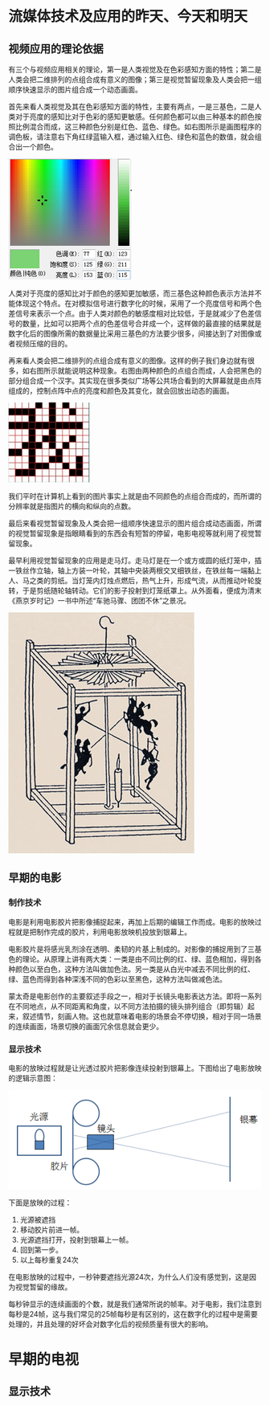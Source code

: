 # 流媒体技术及应用的昨天、今天和明天 #

## 视频应用的理论依据

有三个与视频应用相关的理论，第一是人类视觉及在色彩感知方面的特性；第二是人类会把二维排列的点组合成有意义的图像；第三是视觉暂留现象及人类会把一组顺序快速显示的图片组合成一个动态画面。

首先来看人类视觉及其在色彩感知方面的特性，主要有两点，一是三基色，二是人类对于亮度的感知比对于色彩的感知更敏感。任何颜色都可以由三种基本的颜色按照比例混合而成，这三种颜色分别是红色、蓝色、绿色。如右图所示是画图程序的调色板，请注意右下角红绿蓝输入框，通过输入红色、绿色和蓝色的数值，就会组合出一个颜色。

![](../images/colorselector.png)

人类对于亮度的感知比对于颜色的感知更加敏感，而三基色这种颜色表示方法并不能体现这个特点。在对模拟信号进行数字化的时候，采用了一个亮度信号和两个色差信号来表示一个点。由于人类对颜色的敏感度相对比较低，于是就减少了色差信号的数量，比如可以把两个点的色差信号合并成一个，这样做的最直接的结果就是数字化后的图像所需的数据量比采用三基色的方法要少很多，间接达到了对图像或者视频压缩的目的。

再来看人类会把二维排列的点组合成有意义的图像。这样的例子我们身边就有很多，如右图所示就能说明这种现象。右图由两种颜色的点组合而成，人会把黑色的部分组合成一个汉字。其实现在很多类似广场等公共场合看到的大屏幕就是由点阵组成的，控制点阵中点的亮度和颜色及其变化，就会回放出动态的画面。

![](../images/me.png)

我们平时在计算机上看到的图片事实上就是由不同颜色的点组合而成的，而所谓的分辨率就是指图片的横向和纵向的点数。

最后来看视觉暂留现象及人类会把一组顺序快速显示的图片组合成动态画面，所谓的视觉暂留现象是指眼睛看到的东西会有短暂的停留，电影电视等就利用了视觉暂留现象。

最早利用视觉暂留现象的应用是走马灯。走马灯是在一个或方或圆的纸灯笼中，插一铁丝作立轴，轴上方装一叶轮，其轴中央装两根交叉细铁丝，在铁丝每一端黏上人、马之类的剪纸。当灯笼内灯烛点燃后，热气上升，形成气流，从而推动叶轮旋转，于是剪纸随轮轴转动。它们的影子投射到灯笼纸罩上。从外面看，便成为清末《燕京岁时记》一书中所述“车驰马骤、团团不休”之景况。

![](../images/zoumadeng.png)

## 早期的电影

### 制作技术

电影是利用电影胶片把影像捕捉起来，再加上后期的编辑工作而成。电影的放映过程就是把制作完成的胶片，利用电影放映机投放到银幕上。

电影胶片是将感光乳剂涂在透明、柔韧的片基上制成的。对影像的捕捉用到了三基色的理论。从原理上讲有两大类：一类是由不同比例的红、绿、蓝色相加，得到各种颜色以至白色，这种方法叫做加色法。另一类是从白光中减去不同比例的红、绿、蓝色而得到各种深浅不同的色彩以至黑色，这种方法叫做减色法。

蒙太奇是电影创作的主要叙述手段之一，相对于长镜头电影表达方法。即将一系列在不同地点，从不同距离和角度，以不同方法拍摄的镜头排列组合（即剪辑）起来，叙述情节，刻画人物。这也就意味着电影的场景会不停切换，相对于同一场景的连续画面，场景切换的画面冗余信息就会更少。

### 显示技术

电影的放映过程就是让光透过胶片把影像连续投射到银幕上。下图给出了电影放映的逻辑示意图：

![](../images/dianyingfangying.png)

下面是放映的过程：

1. 光源被遮挡
2. 移动胶片前进一帧。
3. 光源遮挡打开，投射到银幕上一帧。
4. 回到第一步。
5. 以上每秒重复24次

在电影放映的过程中，一秒钟要遮挡光源24次，为什么人们没有感觉到，这是因为视觉暂留的缘故。

每秒钟显示的连续画面的个数，就是我们通常所说的帧率。对于电影，我们注意到每秒是24帧，这与我们常见的25帧每秒是有区别的，这在数字化的过程中是需要处理的，并且处理的好坏会对数字化后的视频质量有很大的影响。

# 早期的电视

## 显示技术


